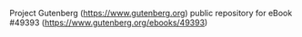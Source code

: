 Project Gutenberg (https://www.gutenberg.org) public repository for eBook #49393 (https://www.gutenberg.org/ebooks/49393)
